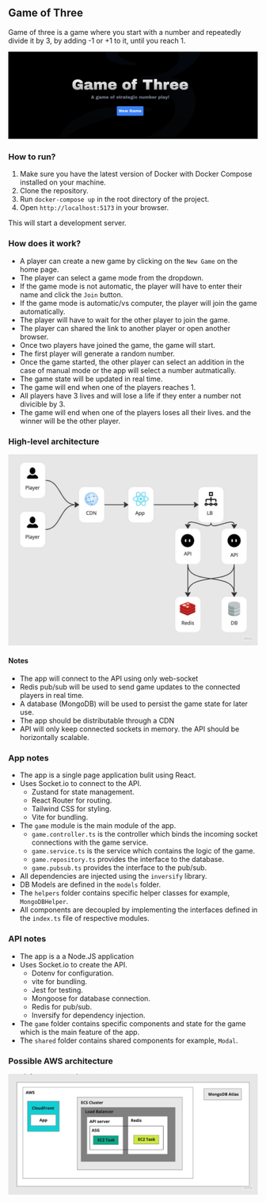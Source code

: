 ## Game of Three

Game of three is a game where you start with a number and repeatedly divide it by 3, by adding -1 or +1 to it, until you reach 1.


![](./docs/images/3.png)


### How to run?

1. Make sure you have the latest version of Docker with Docker Compose installed on your machine.
2. Clone the repository.
3. Run `docker-compose up` in the root directory of the project.
4. Open `http://localhost:5173` in your browser.

This will start a development server.

### How does it work?

- A player can create a new game by clicking on the `New Game` on the home page.
- The player can select a game mode from the dropdown.
- If the game mode is not automatic, the player will have to enter their name and 
click the `Join` button.
- If the game mode is automatic/vs computer, the player will join the game automatically.
- The player will have to wait for the other player to join the game.
- The player can shared the link to another player or open another browser.
- Once two players have joined the game, the game will start.
- The first player will generate a random number.
- Once the game started, the other player can select an addition in the case of manual mode or the app will select a number autmatically.
- The game state will be updated in real time.
- The game will end when one of the players reaches 1.
- All players have 3 lives and will lose a life if they enter a number not divicible by 3.
- The game will end when one of the players loses all their lives. and the winner will be the other player.

### High-level architecture

![](./docs/images/high-level.jpg)


#### Notes

- The app will connect to the API using only web-socket
- Redis pub/sub will be used to send game updates to the connected players in real time.
- A database (MongoDB) will be used to persist the game state for later use.
- The app should be distributable through a CDN
- API will only keep connected sockets in memory. the API should be horizontally scalable.


### App notes

- The app is a single page application bulit using React.
- Uses Socket.io to connect to the API.
  - Zustand for state management.
  - React Router for routing.
  - Tailwind CSS for styling.
  - Vite for bundling.
- The `game` module is the main module of the app.
  - `game.controller.ts` is the controller which binds the incoming socket connections with the game service.
  - `game.service.ts` is the service which contains the logic of the game.
  - `game.repository.ts` provides the interface to the database.
  - `game.pubsub.ts` provides the interface to the pub/sub.
- All dependencies are injected using the `inversify` library.
- DB Models are defined in the `models` folder.
- The `helpers` folder contains specific helper classes for example, `MongoDBHelper`.
- All components are decoupled by implementing the interfaces defined in the `index.ts` file of respective modules.

### API notes

- The app is a a Node.JS application
- Uses Socket.io to create the API.
  - Dotenv for configuration.
  - vite for bundling.
  - Jest for testing.
  - Mongoose for database connection.
  - Redis for pub/sub.
  - Inversify for dependency injection.
- The `game` folder contains specific components and state for the game which is the main feature of the app.
- The `shared` folder contains shared components for example, `Modal`.

### Possible AWS architecture 

![](./docs/images/aws.jpg)
